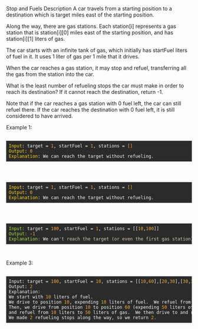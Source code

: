 Stop and Fuels
Description
A car travels from a starting position to a destination which is target miles east of the starting position.

Along the way, there are gas stations. Each station[i] represents a gas station that is station[i][0] miles east of the starting position, and has station[i][1] liters of gas.

The car starts with an infinite tank of gas, which initially has startFuel liters of fuel in it. It uses 1 liter of gas per 1 mile that it drives.

When the car reaches a gas station, it may stop and refuel, transferring all the gas from the station into the car.

What is the least number of refueling stops the car must make in order to reach its destination? If it cannot reach the destination, return -1.

Note that if the car reaches a gas station with 0 fuel left, the car can still refuel there. If the car reaches the destination with 0 fuel left, it is still considered to have arrived.

<p>Example 1:</p>
<pre><div class="markdown-thumbnail-wrapper" style="height: auto; max-height: unset;"><div class="lc-code-wrapper"><pre style="display: block; overflow-x: auto; background: rgb(43, 43, 43); color: rgb(248, 248, 242); padding: 0.5em;"><code style="white-space: pre;"><span style="color: rgb(255, 215, 0);">Input</span><span>: target = </span><span style="color: rgb(245, 171, 53);">1</span><span>, startFuel = </span><span style="color: rgb(245, 171, 53);">1</span><span>, stations =</span><span style="color: rgb(245, 171, 53);"> []</span><span>
</span><span></span><span style="color: rgb(255, 215, 0);">Output</span><span>: </span><span style="color: rgb(245, 171, 53);">0</span><span>
</span><span></span><span style="color: rgb(255, 215, 0);">Explanation</span><span>: We can reach the target without refueling.</span></code></pre><div class="code-block-buttons"><span title="Copy Code" class="code-block-copy-button"><span role="img" aria-label="copy" class="anticon anticon-copy"><svg viewBox="64 64 896 896" focusable="false" data-icon="copy" width="1em" height="1em" fill="currentColor" aria-hidden="true"></svg></span></span></div></div></div></pre>
<pre><div class="markdown-thumbnail-wrapper" style="height: auto; max-height: unset;"><div class="lc-code-wrapper"><pre style="display: block; overflow-x: auto; background: rgb(43, 43, 43); color: rgb(248, 248, 242); padding: 0.5em;"><code style="white-space: pre;"><span style="color: rgb(255, 215, 0);">Input</span><span>: target = </span><span style="color: rgb(245, 171, 53);">1</span><span>, startFuel = </span><span style="color: rgb(245, 171, 53);">1</span><span>, stations =</span><span style="color: rgb(245, 171, 53);"> []</span><span>
</span><span></span><span style="color: rgb(255, 215, 0);">Output</span><span>: </span><span style="color: rgb(245, 171, 53);">0</span><span>
</span><span></span><span style="color: rgb(255, 215, 0);">Explanation</span><span>: We can reach the target without refueling.</span></code></pre><div class="code-block-buttons"><span title="Copy Code" class="code-block-copy-button"><span role="img" aria-label="copy" class="anticon anticon-copy"><svg viewBox="64 64 896 896" focusable="false" data-icon="copy" width="1em" height="1em" fill="currentColor" aria-hidden="true"></svg></span></span></div></div></div></pre>
<pre><div class="markdown-thumbnail-wrapper" style="height: auto; max-height: unset;"><div class="lc-code-wrapper"><pre style="display: block; overflow-x: auto; background: rgb(43, 43, 43); color: rgb(248, 248, 242); padding: 0.5em;"><code style="white-space: pre;"><span style="color: rgb(171, 227, 56);">Input:</span><span> target = </span><span style="color: rgb(245, 171, 53);">100</span><span>, startFuel = </span><span style="color: rgb(245, 171, 53);">1</span><span>, stations = [[</span><span style="color: rgb(245, 171, 53);">10</span><span>,</span><span style="color: rgb(245, 171, 53);">100</span><span>]]
</span><span></span><span style="color: rgb(171, 227, 56);">Output:</span><span> -</span><span style="color: rgb(245, 171, 53);">1</span><span>
</span><span></span><span style="color: rgb(171, 227, 56);">Explanation:</span><span> We can</span><span style="color: rgb(212, 208, 171);">'t reach the target (or even the first gas station).</span></code></pre><div class="code-block-buttons"><span title="Copy Code" class="code-block-copy-button"><span role="img" aria-label="copy" class="anticon anticon-copy"><svg viewBox="64 64 896 896" focusable="false" data-icon="copy" width="1em" height="1em" fill="currentColor" aria-hidden="true"></svg></span></span></div></div></div></pre>
<p>Example 3:</p>
<pre><div class="markdown-thumbnail-wrapper" style="height: auto; max-height: unset;"><div class="lc-code-wrapper"><pre style="display: block; overflow-x: auto; background: rgb(43, 43, 43); color: rgb(248, 248, 242); padding: 0.5em;"><code style="white-space: pre;"><span>Input: target = </span><span style="color: rgb(245, 171, 53);">100</span><span>, startFuel = </span><span style="color: rgb(245, 171, 53);">10</span><span>, stations = [[</span><span style="color: rgb(245, 171, 53);">10</span><span>,</span><span style="color: rgb(245, 171, 53);">60</span><span>],[</span><span style="color: rgb(245, 171, 53);">20</span><span>,</span><span style="color: rgb(245, 171, 53);">30</span><span>],[</span><span style="color: rgb(245, 171, 53);">30</span><span>,</span><span style="color: rgb(245, 171, 53);">30</span><span>],[</span><span style="color: rgb(245, 171, 53);">60</span><span>,</span><span style="color: rgb(245, 171, 53);">40</span><span>]]
</span><span>Output: </span><span style="color: rgb(245, 171, 53);">2</span><span>
</span>Explanation: 
<span>We start with </span><span style="color: rgb(245, 171, 53);">10</span><span> liters of fuel.
</span><span>We drive to position </span><span style="color: rgb(245, 171, 53);">10</span><span>, expending </span><span style="color: rgb(245, 171, 53);">10</span><span> liters of fuel.  We refuel from </span><span style="color: rgb(245, 171, 53);">0</span><span> liters to </span><span style="color: rgb(245, 171, 53);">60</span><span> liters of gas.
</span><span>Then, we drive from position </span><span style="color: rgb(245, 171, 53);">10</span><span> to position </span><span style="color: rgb(245, 171, 53);">60</span><span> (expending </span><span style="color: rgb(245, 171, 53);">50</span><span> liters of fuel),
</span><span>and refuel from </span><span style="color: rgb(245, 171, 53);">10</span><span> liters to </span><span style="color: rgb(245, 171, 53);">50</span><span> liters of gas.  We then drive to and reach the target.
</span><span>We made </span><span style="color: rgb(245, 171, 53);">2</span><span> refueling stops along the way, so we return </span><span style="color: rgb(245, 171, 53);">2.</span></code></pre><div class="code-block-buttons"><span title="Copy Code" class="code-block-copy-button"><span role="img" aria-label="copy" class="anticon anticon-copy"><svg viewBox="64 64 896 896" focusable="false" data-icon="copy" width="1em" height="1em" fill="currentColor" aria-hidden="true"></svg></span></span></div></div></div></pre>